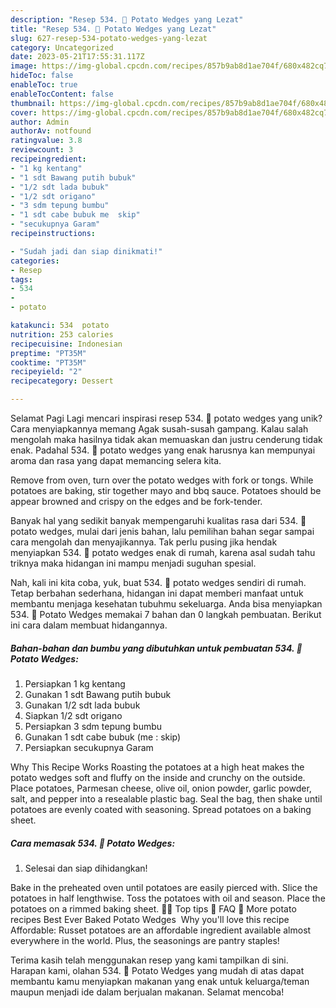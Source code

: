 ```yaml
---
description: "Resep 534. 🥔 Potato Wedges yang Lezat"
title: "Resep 534. 🥔 Potato Wedges yang Lezat"
slug: 627-resep-534-potato-wedges-yang-lezat
category: Uncategorized
date: 2023-05-21T17:55:31.117Z
image: https://img-global.cpcdn.com/recipes/857b9ab8d1ae704f/680x482cq70/534-potato-wedges-foto-resep-utama.jpg
hideToc: false
enableToc: true
enableTocContent: false
thumbnail: https://img-global.cpcdn.com/recipes/857b9ab8d1ae704f/680x482cq70/534-potato-wedges-foto-resep-utama.jpg
cover: https://img-global.cpcdn.com/recipes/857b9ab8d1ae704f/680x482cq70/534-potato-wedges-foto-resep-utama.jpg
author: Admin
authorAv: notfound
ratingvalue: 3.8
reviewcount: 3
recipeingredient:
- "1 kg kentang"
- "1 sdt Bawang putih bubuk"
- "1/2 sdt lada bubuk"
- "1/2 sdt origano"
- "3 sdm tepung bumbu"
- "1 sdt cabe bubuk me  skip"
- "secukupnya Garam"
recipeinstructions:

- "Sudah jadi dan siap dinikmati!"
categories:
- Resep
tags:
- 534
- 
- potato

katakunci: 534  potato 
nutrition: 253 calories
recipecuisine: Indonesian
preptime: "PT35M"
cooktime: "PT35M"
recipeyield: "2"
recipecategory: Dessert

---
```



Selamat Pagi Lagi mencari inspirasi resep 534. 🥔 potato wedges yang unik? Cara menyiapkannya memang Agak susah-susah gampang. Kalau salah mengolah maka hasilnya tidak akan memuaskan dan justru cenderung tidak enak. Padahal 534. 🥔 potato wedges yang enak harusnya kan mempunyai aroma dan rasa yang dapat memancing selera kita.


Remove from oven, turn over the potato wedges with fork or tongs. While potatoes are baking, stir together mayo and bbq sauce. Potatoes should be appear browned and crispy on the edges and be fork-tender.

Banyak hal yang sedikit banyak mempengaruhi kualitas rasa dari 534. 🥔 potato wedges, mulai dari jenis bahan, lalu pemilihan bahan segar sampai cara mengolah dan menyajikannya. Tak perlu pusing jika hendak menyiapkan 534. 🥔 potato wedges enak di rumah, karena asal sudah tahu triknya maka hidangan ini mampu menjadi suguhan spesial.


Nah, kali ini kita coba, yuk, buat 534. 🥔 potato wedges sendiri di rumah. Tetap berbahan sederhana, hidangan ini dapat memberi manfaat untuk membantu menjaga kesehatan tubuhmu sekeluarga. Anda bisa menyiapkan 534. 🥔 Potato Wedges memakai 7 bahan dan 0 langkah pembuatan. Berikut ini cara dalam membuat hidangannya.

<!--inarticleads1-->

##### Bahan-bahan dan bumbu yang dibutuhkan untuk pembuatan 534. 🥔 Potato Wedges:

1. Persiapkan 1 kg kentang
1. Gunakan 1 sdt Bawang putih bubuk
1. Gunakan 1/2 sdt lada bubuk
1. Siapkan 1/2 sdt origano
1. Persiapkan 3 sdm tepung bumbu
1. Gunakan 1 sdt cabe bubuk (me : skip)
1. Persiapkan secukupnya Garam


Why This Recipe Works Roasting the potatoes at a high heat makes the potato wedges soft and fluffy on the inside and crunchy on the outside. Place potatoes, Parmesan cheese, olive oil, onion powder, garlic powder, salt, and pepper into a resealable plastic bag. Seal the bag, then shake until potatoes are evenly coated with seasoning. Spread potatoes on a baking sheet. 

<!--inarticleads2-->

##### Cara memasak 534. 🥔 Potato Wedges:


1. Selesai dan siap dihidangkan!

Bake in the preheated oven until potatoes are easily pierced with. Slice the potatoes in half lengthwise. Toss the potatoes with oil and season. Place the potatoes on a rimmed baking sheet. 🧑‍🍳 Top tips 💬 FAQ 🍴 More potato recipes Best Ever Baked Potato Wedges ️ Why you&#39;ll love this recipe Affordable: Russet potatoes are an affordable ingredient available almost everywhere in the world. Plus, the seasonings are pantry staples! 

Terima kasih telah menggunakan resep yang kami tampilkan di sini. Harapan kami, olahan 534. 🥔 Potato Wedges yang mudah di atas dapat membantu kamu menyiapkan makanan yang enak untuk keluarga/teman maupun menjadi ide dalam berjualan makanan. Selamat mencoba!
